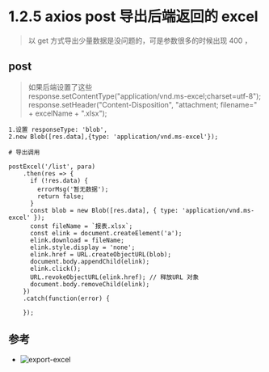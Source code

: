 # 1.2.5 axios post 导出后端返回的 excel


>以 get 方式导出少量数据是没问题的，可是参数很多的时候出现 400 ，

## post

>如果后端设置了这些  
response.setContentType("application/vnd.ms-excel;charset=utf-8");  
response.setHeader("Content-Disposition", "attachment; filename=" + excelName + ".xlsx");  


```
1.设置 responseType: 'blob',
2.new Blob([res.data],{type: 'application/vnd.ms-excel'});

# 导出调用

postExcel('/list', para)
    .then(res => {
      if (!res.data) {
        errorMsg('暂无数据');
        return false;
      }
      const blob = new Blob([res.data], { type: 'application/vnd.ms-excel' });
      const fileName = `报表.xlsx`;
      const elink = document.createElement('a');
      elink.download = fileName;
      elink.style.display = 'none';
      elink.href = URL.createObjectURL(blob);
      document.body.appendChild(elink);
      elink.click();
      URL.revokeObjectURL(elink.href); // 释放URL 对象
      document.body.removeChild(elink);
    })
    .catch(function(error) {
      
    });
```


## 参考
- <img src="https://fairyly.github.io/image-links/export_to_excel.jpg" alt="export-excel"/>
